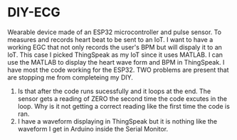 # DIY-ECG
Wearable  device made of an ESP32 microcontroller and  pulse sensor. To measures and records heart beat to be sent to an IoT. 
I want to have a working EGC that not only records the user's BPM but will dispaly it to an IoT. This case I picked ThingSpeak as my IoT since it uses MATLAB. 
I can use the MATLAB to display the heart wave form and BPM in ThingSpeak. I have most the code working for the ESP32. 
TWO problems are present that are stopping me from completeing my DIY. 
1) Is that after the code runs sucessfully and it loops at the end. The sensor gets a reading of ZERO the second time the code excutes in the loop. Why is it not getting a correct reading like the first time the code is ran. 
2) I have a waveform displaying in ThingSpeak but it is nothing like the waveform I get in Arduino inside the Serial Monitor. 
